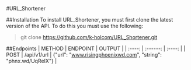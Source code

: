 #URL_Shortener

##Installation
To install URL_Shortener, you must first clone the latest version of the API. To do this you must use the following:
> git clone https://github.com/k-holcom/URL_Shortener.git

##Endpoints
| METHOD | ENDPOINT | OUTPUT |
| :----: | :------: | :----: |
| POST | /api/v1/url | {"url": "www.risingphoenixwd.com", "string": "phnx.wd/UqReIX"} |
